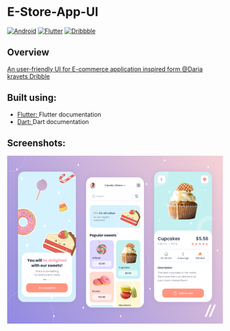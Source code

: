# E-Store-App-UI
[![Android](https://img.shields.io/badge/Android-3DDC84?style=for-the-badge&logo=android&logoColor=white)]()
[![Flutter](https://img.shields.io/badge/Flutter-%2302569B.svg?style=for-the-badge&logo=Flutter&logoColor=white)](https://github.com/Pranavchiku/OCR_Application)
[![Dribbble](https://img.shields.io/badge/Dribbble-EA4C89?style=for-the-badge&logo=dribbble&logoColor=white)](https://dribbble.com/shots/17724456-Sweets-Store-App)
## Overview
[An user-friendly UI for E-commerce application inspired form @Daria kravets Dribble](https://dribbble.com/shots/17724456-Sweets-Store-App)
## Built using:
- [Flutter: ](https://flutter.dev/docs/get-started/codelab) Flutter documentation
- [Dart: ](https://dart.dev/) Dart documentation
## Screenshots:
<p float="left">
<img src = "https://github.com/Pranavchiku/E-Store-App-UI/blob/main/App%20Images/App%20Image.png" width="522" height="392">
</p>
<p float="left">
